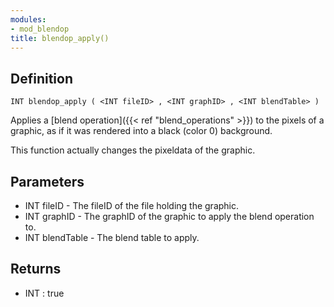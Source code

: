 ```yaml
---
modules:
- mod_blendop
title: blendop_apply()
---
```


## Definition

    INT blendop_apply ( <INT fileID> , <INT graphID> , <INT blendTable> )

Applies a [blend operation]({{< ref "blend_operations" >}}) to the pixels of a graphic, as if it was rendered into a black (color 0) background.

This function actually changes the pixeldata of the graphic.

## Parameters

- INT fileID - The fileID of the file holding the graphic.
- INT graphID - The graphID of the graphic to apply the blend operation to.
- INT blendTable - The blend table to apply.

## Returns

- INT : true
